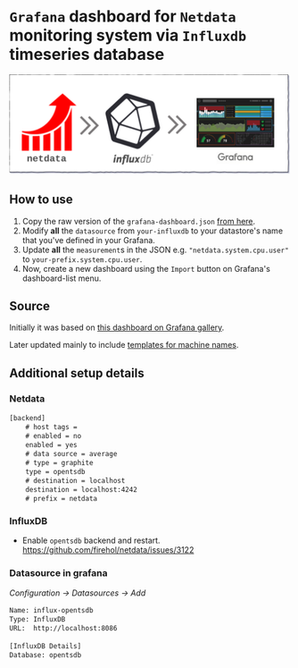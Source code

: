 # `Grafana` dashboard for `Netdata` monitoring system via `Influxdb` timeseries database

![dataflow](./flow.png)

## How to use

 1. Copy the raw version of the `grafana-dashboard.json` [from here](https://raw.githubusercontent.com/kmonsoor/netdata-influx-grafana/master/grafana-dashboard.json).
 2. Modify **all** the `datasource` from `your-influxdb` to your datastore's name that you've defined in your Grafana.
 3. Update **all** the `measurement`s in the JSON e.g. `"netdata.system.cpu.user"` to `your-prefix.system.cpu.user`.
 4. Now, create a new dashboard using the `Import` button on Grafana's dashboard-list menu.

## Source

Initially it was based on [this dashboard on Grafana gallery](https://grafana.com/dashboards/1295).

Later updated mainly to include [templates for machine names](https://grafana.com/dashboards/2701).

## Additional setup details

### Netdata

~~~~
[backend]
    # host tags =
    # enabled = no
    enabled = yes
    # data source = average
    # type = graphite
    type = opentsdb
    # destination = localhost
    destination = localhost:4242
    # prefix = netdata
~~~~

### InfluxDB

* Enable `opentsdb` backend and restart. https://github.com/firehol/netdata/issues/3122

### Datasource in grafana

_Configuration -> Datasources -> Add_

~~~~
Name: influx-opentsdb
Type: InfluxDB
URL:  http://localhost:8086

[InfluxDB Details]
Database: opentsdb
~~~~
